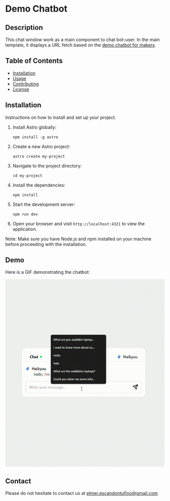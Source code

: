 # Demo Chatbot

## Description

This chat window work as a main component to chat bot-user. In the main template, it displays a URL fetch
based on the [demo chatbot for makers](https://github.com/elmerescandon/makers-tech-chatbot).

## Table of Contents

-   [Installation](#installation)
-   [Usage](#usage)
-   [Contributing](#contributing)
-   [License](#license)

## Installation

Instructions on how to install and set up your project.

1. Install Astro globally:

    ```
    npm install -g astro
    ```

2. Create a new Astro project:

    ```
    astro create my-project
    ```

3. Navigate to the project directory:

    ```
    cd my-project
    ```

4. Install the dependencies:

    ```
    npm install
    ```

5. Start the development server:

    ```
    npm run dev
    ```

6. Open your browser and visit `http://localhost:4321` to view the application.

Note: Make sure you have Node.js and npm installed on your machine before proceeding with the installation.

## Demo

Here is a GIF demonstrating the chatbot:

![Demo GIF](./CHATBOT_DEMO.gif)

## Contact

Please do not hesitate to contact us at [elmer.escandontufino@gmail.com](mailto:elmer.escandontufino@gmail.com)
